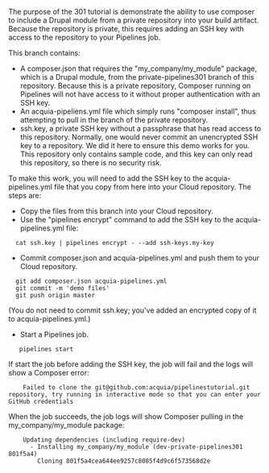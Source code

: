 The purpose of the 301 tutorial is demonstrate the ability to use composer to
include a Drupal module from a private repository into your build
artifact. Because the repository is private, this requires adding an SSH key
with access to the repository to your Pipelines job.

This branch contains:

* A composer.json that requires the "my_company/my_module" package, which is a
  Drupal module, from the private-pipelines301 branch of this
  repository. Because this is a private repository, Composer running on
  Pipelines will not have access to it without proper authentication with an
  SSH key.
* An acquia-pipeliens.yml file which simply runs "composer install", thus
  attempting to pull in the branch of the private repository.
* ssh.key, a private SSH key without a passphrase that has read access to this
  repository. Normally, one would never commit an unencrypted SSH key to a
  repository. We did it here to ensure this demo works for you. This repository
  only contains sample code, and this key can only read this repository, so
  there is no security risk.

To make this work, you will need to add the SSH key to the acquia-pipelines.yml
file that you copy from here into your Cloud repository.  The steps are:

* Copy the files from this branch into your Cloud repository.
* Use the "pipelines encrypt" command to add the SSH key to the
acquia-pipelines.yml file:
```
  cat ssh.key | pipelines encrypt - --add ssh-keys.my-key
```
* Commit composer.json and acquia-pipelines.yml and push them to your Cloud
repository.
```
  git add composer.json acquia-pipelines.yml
  git commit -m 'demo files'
  git push origin master
```
  (You do not need to commit ssh.key; you've added an encrypted
  copy of it to acquia-pipelines.yml.)
* Start a Pipelines job.
```
   pipelines start
```

If start the job before adding the SSH key, the job will fail and the logs will show a Composer error:

```
	Failed to clone the git@github.com:acquia/pipelinestutorial.git repository, try running in interactive mode so that you can enter your GitHub credentials
```

When the job succeeds, the job logs will show Composer pulling in the my_company/my_module package:

```
	Updating dependencies (including require-dev)
	  - Installing my_company/my_module (dev-private-pipelines301 801f5a4)
	    Cloning 801f5a4cea644ee9257c8085f4d9c6f573568d2e
```
